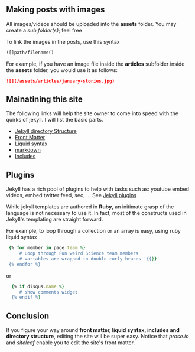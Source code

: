 ## Making posts with images
All images/videos should be uploaded into the **assets** folder. You may create a *sub folder(s)*; feel free

To link the images in the posts, use this syntax

```markdown
![]path/filename()
``` 

For example, if you have an image file inside the **articles** subfolder inside the **assets** folder, you would use it as follows:

```markdown
![](/assets/articles/january-stories.jpg)
``` 
## Mainatining this site
The following links will help the site owner to come into speed with the quirks of jekyll. I will list the basic parts.

* [Jekyll directory Structure](https://jekyllrb.com/docs/structure/)
* [Front Matter](https://learn.cloudcannon.com/jekyll-front-matter/) 
* [Liquid syntax](https://learn.cloudcannon.com/jekyll-liquid/)
* [markdown](https://github.com/adam-p/markdown-here/wiki/Markdown-Cheatsheet)
* [Includes](https://learn.cloudcannon.com/jekyll-includes/)

## Plugins
Jekyll has a rich pool of plugins to help with tasks such as: youtube embed videos, embed twitter feed, seo,  ... See [Jekyll plugins](https://jekyllrb.com/docs/plugins/)

While jekyll templates are authored in **Ruby**, an initimate grasp of the language is not necessary to use it. In fact, most of the constructs used in Jekyll's templating are straight forward.

For example, to loop through a collection or an array is easy, using ruby liquid syntax 
 
```Ruby
 {% for member in page.team %}
     # Loop through Fun weird Science team members  
     # variables are wrapped in double curly braces '{{}}'
 {% endfor %}
``` 

or 

```Ruby
  {% if disqus.name %}
     # show comments widget
  {% endif %}
```

## Conclusion

If you figure your way around **front matter, liquid syntax, includes and directory structure**, editing the site will be super easy. Notice that *prose.io* and *siteleaf* enable you to edit the site's front matter.
